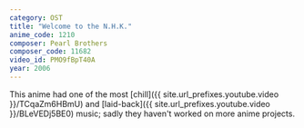 ```yaml
---
category: OST
title: "Welcome to the N.H.K."
anime_code: 1210
composer: Pearl Brothers
composer_code: 11682
video_id: PMO9fBpT40A
year: 2006
---
```

This anime had one of the most [chill]({{ site.url_prefixes.youtube.video }}/TCqaZm6HBmU) and [laid-back]({{ site.url_prefixes.youtube.video }}/BLeVEDj5BE0) music; sadly they haven't worked on more anime projects.